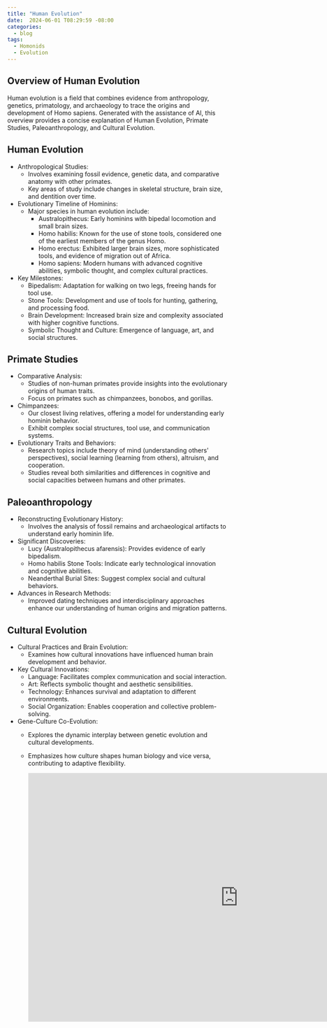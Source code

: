```yaml
---
title: "Human Evolution"
date:  2024-06-01 T08:29:59 -08:00
categories:
  - blog
tags:
  - Homonids
  - Evolution
---
```

## Overview of Human Evolution
Human evolution is a field that combines evidence from anthropology, genetics, primatology, and archaeology to trace the origins and development of Homo sapiens. Generated with the assistance of AI, this overview provides a concise explanation of Human Evolution, Primate Studies, Paleoanthropology, and Cultural Evolution.

## Human Evolution
- Anthropological Studies:
  - Involves examining fossil evidence, genetic data, and comparative anatomy with other primates.
  - Key areas of study include changes in skeletal structure, brain size, and dentition over time.
- Evolutionary Timeline of Hominins:
  - Major species in human evolution include:
    - Australopithecus: Early hominins with bipedal locomotion and small brain sizes.
    - Homo habilis: Known for the use of stone tools, considered one of the earliest members of the genus Homo.
    - Homo erectus: Exhibited larger brain sizes, more sophisticated tools, and evidence of migration out of Africa.
    - Homo sapiens: Modern humans with advanced cognitive abilities, symbolic thought, and complex cultural practices.
- Key Milestones:
  - Bipedalism: Adaptation for walking on two legs, freeing hands for tool use.
  - Stone Tools: Development and use of tools for hunting, gathering, and processing food.
  - Brain Development: Increased brain size and complexity associated with higher cognitive functions.
  - Symbolic Thought and Culture: Emergence of language, art, and social structures.

## Primate Studies
- Comparative Analysis:
  - Studies of non-human primates provide insights into the evolutionary origins of human traits.
  - Focus on primates such as chimpanzees, bonobos, and gorillas.
- Chimpanzees:
  - Our closest living relatives, offering a model for understanding early hominin behavior.
  - Exhibit complex social structures, tool use, and communication systems.
- Evolutionary Traits and Behaviors:
  - Research topics include theory of mind (understanding others' perspectives), social learning (learning from others), altruism, and cooperation.
  - Studies reveal both similarities and differences in cognitive and social capacities between humans and other primates.

## Paleoanthropology
- Reconstructing Evolutionary History:
  - Involves the analysis of fossil remains and archaeological artifacts to understand early hominin life.
- Significant Discoveries:
  - Lucy (Australopithecus afarensis): Provides evidence of early bipedalism.
  - Homo habilis Stone Tools: Indicate early technological innovation and cognitive abilities.
  - Neanderthal Burial Sites: Suggest complex social and cultural behaviors.
- Advances in Research Methods:
  - Improved dating techniques and interdisciplinary approaches enhance our understanding of human origins and migration patterns.

## Cultural Evolution
- Cultural Practices and Brain Evolution:
  - Examines how cultural innovations have influenced human brain development and behavior.
- Key Cultural Innovations:
  - Language: Facilitates complex communication and social interaction.
  - Art: Reflects symbolic thought and aesthetic sensibilities.
  - Technology: Enhances survival and adaptation to different environments.
  - Social Organization: Enables cooperation and collective problem-solving.
- Gene-Culture Co-Evolution:
  - Explores the dynamic interplay between genetic evolution and cultural developments.
  - Emphasizes how culture shapes human biology and vice versa, contributing to adaptive flexibility.


    <iframe src="https://docs.google.com/presentation/d/1yBG3xZHdJcFr8rtRoQqt4IBhKR5JVgYtCxy9p_GrlCI/embed?start=true&loop=true&delayms=3000" frameborder="0" width="960" height="569" allowfullscreen="true" mozallowfullscreen="true" webkitallowfullscreen="true"></iframe>

